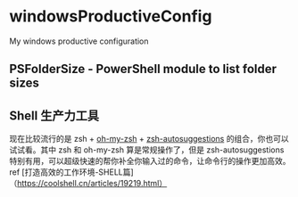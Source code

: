 # windowsProductiveConfig
My windows productive configuration

## PSFolderSize - PowerShell module to list folder sizes

## Shell 生产力工具
现在比较流行的是 zsh + [oh-my-zsh](https://ohmyz.sh) + [zsh-autosuggestions](https://github.com/zsh-users/zsh-autosuggestions) 的组合，你也可以试试看。其中 zsh 和 oh-my-zsh 算是常规操作了，但是 zsh-autosuggestions 特别有用，可以超级快速的帮你补全你输入过的命令，让命令行的操作更加高效。
ref [打造高效的工作环境-SHELL篇]（https://coolshell.cn/articles/19219.html）
